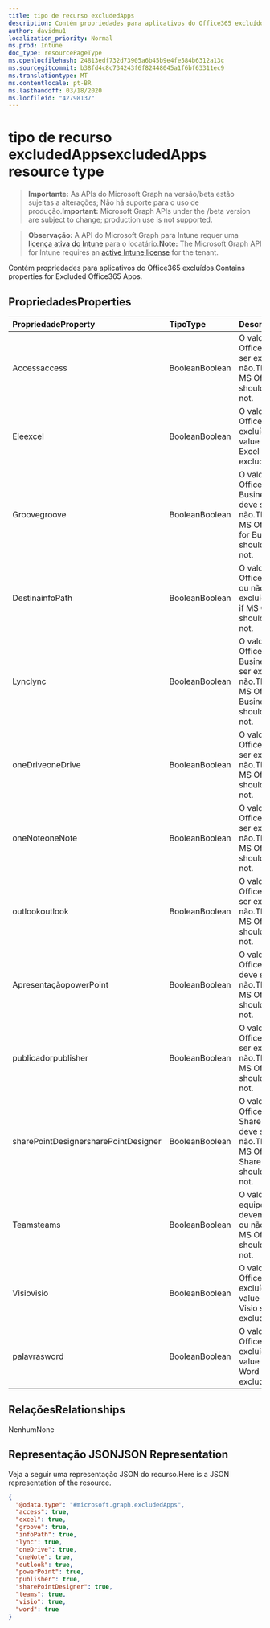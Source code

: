 ```yaml
---
title: tipo de recurso excludedApps
description: Contém propriedades para aplicativos do Office365 excluídos.
author: davidmu1
localization_priority: Normal
ms.prod: Intune
doc_type: resourcePageType
ms.openlocfilehash: 24813edf732d73905a6b45b9e4fe584b6312a13c
ms.sourcegitcommit: b38fd4c8c734243f6f82448045a1f6bf63311ec9
ms.translationtype: MT
ms.contentlocale: pt-BR
ms.lasthandoff: 03/18/2020
ms.locfileid: "42798137"
---
```

# <a name="excludedapps-resource-type"></a><span data-ttu-id="6e684-103">tipo de recurso excludedApps</span><span class="sxs-lookup"><span data-stu-id="6e684-103">excludedApps resource type</span></span>

> <span data-ttu-id="6e684-104">**Importante:** As APIs do Microsoft Graph na versão/beta estão sujeitas a alterações; Não há suporte para o uso de produção.</span><span class="sxs-lookup"><span data-stu-id="6e684-104">**Important:** Microsoft Graph APIs under the /beta version are subject to change; production use is not supported.</span></span>

> <span data-ttu-id="6e684-105">**Observação:** A API do Microsoft Graph para Intune requer uma [licença ativa do Intune](https://go.microsoft.com/fwlink/?linkid=839381) para o locatário.</span><span class="sxs-lookup"><span data-stu-id="6e684-105">**Note:** The Microsoft Graph API for Intune requires an [active Intune license](https://go.microsoft.com/fwlink/?linkid=839381) for the tenant.</span></span>

<span data-ttu-id="6e684-106">Contém propriedades para aplicativos do Office365 excluídos.</span><span class="sxs-lookup"><span data-stu-id="6e684-106">Contains properties for Excluded Office365 Apps.</span></span>

## <a name="properties"></a><span data-ttu-id="6e684-107">Propriedades</span><span class="sxs-lookup"><span data-stu-id="6e684-107">Properties</span></span>
|<span data-ttu-id="6e684-108">Propriedade</span><span class="sxs-lookup"><span data-stu-id="6e684-108">Property</span></span>|<span data-ttu-id="6e684-109">Tipo</span><span class="sxs-lookup"><span data-stu-id="6e684-109">Type</span></span>|<span data-ttu-id="6e684-110">Descrição</span><span class="sxs-lookup"><span data-stu-id="6e684-110">Description</span></span>|
|:---|:---|:---|
|<span data-ttu-id="6e684-111">Access</span><span class="sxs-lookup"><span data-stu-id="6e684-111">access</span></span>|<span data-ttu-id="6e684-112">Boolean</span><span class="sxs-lookup"><span data-stu-id="6e684-112">Boolean</span></span>|<span data-ttu-id="6e684-113">O valor de se o MS Office Access deve ser excluído ou não.</span><span class="sxs-lookup"><span data-stu-id="6e684-113">The value for if MS Office Access should be excluded or not.</span></span>|
|<span data-ttu-id="6e684-114">Ele</span><span class="sxs-lookup"><span data-stu-id="6e684-114">excel</span></span>|<span data-ttu-id="6e684-115">Boolean</span><span class="sxs-lookup"><span data-stu-id="6e684-115">Boolean</span></span>|<span data-ttu-id="6e684-116">O valor de se o MS Office Excel deve ser excluído ou não.</span><span class="sxs-lookup"><span data-stu-id="6e684-116">The value for if MS Office Excel should be excluded or not.</span></span>|
|<span data-ttu-id="6e684-117">Groove</span><span class="sxs-lookup"><span data-stu-id="6e684-117">groove</span></span>|<span data-ttu-id="6e684-118">Boolean</span><span class="sxs-lookup"><span data-stu-id="6e684-118">Boolean</span></span>|<span data-ttu-id="6e684-119">O valor de se o MS Office OneDrive for Business-Groove deve ser excluído ou não.</span><span class="sxs-lookup"><span data-stu-id="6e684-119">The value for if MS Office OneDrive for Business - Groove should be excluded or not.</span></span>|
|<span data-ttu-id="6e684-120">Destina</span><span class="sxs-lookup"><span data-stu-id="6e684-120">infoPath</span></span>|<span data-ttu-id="6e684-121">Boolean</span><span class="sxs-lookup"><span data-stu-id="6e684-121">Boolean</span></span>|<span data-ttu-id="6e684-122">O valor de se o MS Office InfoPath deve ou não ser excluído.</span><span class="sxs-lookup"><span data-stu-id="6e684-122">The value for if MS Office InfoPath should be excluded or not.</span></span>|
|<span data-ttu-id="6e684-123">Lync</span><span class="sxs-lookup"><span data-stu-id="6e684-123">lync</span></span>|<span data-ttu-id="6e684-124">Boolean</span><span class="sxs-lookup"><span data-stu-id="6e684-124">Boolean</span></span>|<span data-ttu-id="6e684-125">O valor de se o MS Office Skype for Business-Lync deve ser excluído ou não.</span><span class="sxs-lookup"><span data-stu-id="6e684-125">The value for if MS Office Skype for Business - Lync should be excluded or not.</span></span>|
|<span data-ttu-id="6e684-126">oneDrive</span><span class="sxs-lookup"><span data-stu-id="6e684-126">oneDrive</span></span>|<span data-ttu-id="6e684-127">Boolean</span><span class="sxs-lookup"><span data-stu-id="6e684-127">Boolean</span></span>|<span data-ttu-id="6e684-128">O valor de se o MS Office OneDrive deve ser excluído ou não.</span><span class="sxs-lookup"><span data-stu-id="6e684-128">The value for if MS Office OneDrive should be excluded or not.</span></span>|
|<span data-ttu-id="6e684-129">oneNote</span><span class="sxs-lookup"><span data-stu-id="6e684-129">oneNote</span></span>|<span data-ttu-id="6e684-130">Boolean</span><span class="sxs-lookup"><span data-stu-id="6e684-130">Boolean</span></span>|<span data-ttu-id="6e684-131">O valor de se o MS Office OneNote deve ser excluído ou não.</span><span class="sxs-lookup"><span data-stu-id="6e684-131">The value for if MS Office OneNote should be excluded or not.</span></span>|
|<span data-ttu-id="6e684-132">outlook</span><span class="sxs-lookup"><span data-stu-id="6e684-132">outlook</span></span>|<span data-ttu-id="6e684-133">Boolean</span><span class="sxs-lookup"><span data-stu-id="6e684-133">Boolean</span></span>|<span data-ttu-id="6e684-134">O valor de se o MS Office Outlook deve ser excluído ou não.</span><span class="sxs-lookup"><span data-stu-id="6e684-134">The value for if MS Office Outlook should be excluded or not.</span></span>|
|<span data-ttu-id="6e684-135">Apresentação</span><span class="sxs-lookup"><span data-stu-id="6e684-135">powerPoint</span></span>|<span data-ttu-id="6e684-136">Boolean</span><span class="sxs-lookup"><span data-stu-id="6e684-136">Boolean</span></span>|<span data-ttu-id="6e684-137">O valor de se o MS Office PowerPoint deve ser excluído ou não.</span><span class="sxs-lookup"><span data-stu-id="6e684-137">The value for if MS Office PowerPoint should be excluded or not.</span></span>|
|<span data-ttu-id="6e684-138">publicador</span><span class="sxs-lookup"><span data-stu-id="6e684-138">publisher</span></span>|<span data-ttu-id="6e684-139">Boolean</span><span class="sxs-lookup"><span data-stu-id="6e684-139">Boolean</span></span>|<span data-ttu-id="6e684-140">O valor de se o MS Office Publisher deve ser excluído ou não.</span><span class="sxs-lookup"><span data-stu-id="6e684-140">The value for if MS Office Publisher should be excluded or not.</span></span>|
|<span data-ttu-id="6e684-141">sharePointDesigner</span><span class="sxs-lookup"><span data-stu-id="6e684-141">sharePointDesigner</span></span>|<span data-ttu-id="6e684-142">Boolean</span><span class="sxs-lookup"><span data-stu-id="6e684-142">Boolean</span></span>|<span data-ttu-id="6e684-143">O valor de se o MS Office SharePointDesigner deve ser excluído ou não.</span><span class="sxs-lookup"><span data-stu-id="6e684-143">The value for if MS Office SharePointDesigner should be excluded or not.</span></span>|
|<span data-ttu-id="6e684-144">Teams</span><span class="sxs-lookup"><span data-stu-id="6e684-144">teams</span></span>|<span data-ttu-id="6e684-145">Boolean</span><span class="sxs-lookup"><span data-stu-id="6e684-145">Boolean</span></span>|<span data-ttu-id="6e684-146">O valor de se as equipes do MS Office devem ser excluídas ou não.</span><span class="sxs-lookup"><span data-stu-id="6e684-146">The value for if MS Office Teams should be excluded or not.</span></span>|
|<span data-ttu-id="6e684-147">Visio</span><span class="sxs-lookup"><span data-stu-id="6e684-147">visio</span></span>|<span data-ttu-id="6e684-148">Boolean</span><span class="sxs-lookup"><span data-stu-id="6e684-148">Boolean</span></span>|<span data-ttu-id="6e684-149">O valor de se o MS Office Visio deve ser excluído ou não.</span><span class="sxs-lookup"><span data-stu-id="6e684-149">The value for if MS Office Visio should be excluded or not.</span></span>|
|<span data-ttu-id="6e684-150">palavras</span><span class="sxs-lookup"><span data-stu-id="6e684-150">word</span></span>|<span data-ttu-id="6e684-151">Boolean</span><span class="sxs-lookup"><span data-stu-id="6e684-151">Boolean</span></span>|<span data-ttu-id="6e684-152">O valor de se o MS Office Word deve ser excluído ou não.</span><span class="sxs-lookup"><span data-stu-id="6e684-152">The value for if MS Office Word should be excluded or not.</span></span>|

## <a name="relationships"></a><span data-ttu-id="6e684-153">Relações</span><span class="sxs-lookup"><span data-stu-id="6e684-153">Relationships</span></span>
<span data-ttu-id="6e684-154">Nenhum</span><span class="sxs-lookup"><span data-stu-id="6e684-154">None</span></span>

## <a name="json-representation"></a><span data-ttu-id="6e684-155">Representação JSON</span><span class="sxs-lookup"><span data-stu-id="6e684-155">JSON Representation</span></span>
<span data-ttu-id="6e684-156">Veja a seguir uma representação JSON do recurso.</span><span class="sxs-lookup"><span data-stu-id="6e684-156">Here is a JSON representation of the resource.</span></span>
<!-- {
  "blockType": "resource",
  "@odata.type": "microsoft.graph.excludedApps"
}
-->
``` json
{
  "@odata.type": "#microsoft.graph.excludedApps",
  "access": true,
  "excel": true,
  "groove": true,
  "infoPath": true,
  "lync": true,
  "oneDrive": true,
  "oneNote": true,
  "outlook": true,
  "powerPoint": true,
  "publisher": true,
  "sharePointDesigner": true,
  "teams": true,
  "visio": true,
  "word": true
}
```



